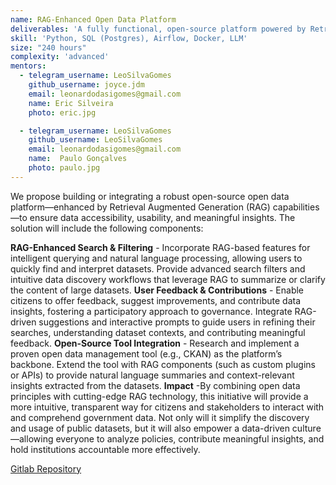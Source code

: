 ```yaml
---
name: RAG-Enhanced Open Data Platform
deliverables: 'A fully functional, open-source platform powered by Retrieval Augmented Generation (RAG) and integrated into the Brazil Participativo (BP) ecosystem. This platform will offer intuitive data discovery, interactive querying, and automated summaries or explanations derived from public datasets.'
skill: 'Python, SQL (Postgres), Airflow, Docker, LLM'
size: "240 hours"
complexity: 'advanced'
mentors: 
  - telegram_username: LeoSilvaGomes
    github_username: joyce.jdm
    email: leonardodasigomes@gmail.com
    name: Eric Silveira
    photo: eric.jpg

  - telegram_username: LeoSilvaGomes
    github_username: LeoSilvaGomes
    email: leonardodasigomes@gmail.com
    name:  Paulo Gonçalves
    photo: paulo.jpg
---
```

We propose building or integrating a robust open-source open data platform—enhanced by Retrieval Augmented Generation (RAG) capabilities—to ensure data accessibility, usability, and meaningful insights. The solution will include the following components:

**RAG-Enhanced Search & Filtering** - Incorporate RAG-based features for intelligent querying and natural language processing, allowing users to quickly find and interpret datasets.
Provide advanced search filters and intuitive data discovery workflows that leverage RAG to summarize or clarify the content of large datasets.
**User Feedback & Contributions** - Enable citizens to offer feedback, suggest improvements, and contribute data insights, fostering a participatory approach to governance. Integrate RAG-driven suggestions and interactive prompts to guide users in refining their searches, understanding dataset contexts, and contributing meaningful feedback.
**Open-Source Tool Integration** - Research and implement a proven open data management tool (e.g., CKAN) as the platform’s backbone. Extend the tool with RAG components (such as custom plugins or APIs) to provide natural language summaries and context-relevant insights extracted from the datasets.
**Impact** -By combining open data principles with cutting-edge RAG technology, this initiative will provide a more intuitive, transparent way for citizens and stakeholders to interact with and comprehend government data. Not only will it simplify the discovery and usage of public datasets, but it will also empower a data-driven culture—allowing everyone to analyze policies, contribute meaningful insights, and hold institutions accountable more effectively.

<a href="https://gitlab.com/lappis-unb/decidimbr/servicos-de-dados">Gitlab Repository</a>
